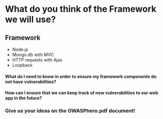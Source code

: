 # What do you think of the Framework we will use?

## Framework
* Node.js
* Mongo.db with MVC 
* HTTP requests with Ajax
* Loopback

#### What do I need to know in order to ensure my framework components do not have vulnerabilities?  
#### How can I ensure that we can keep track of new vulnerabilities to our web app in the future?
### Give us your ideas on the OWASPhero.pdf document!
